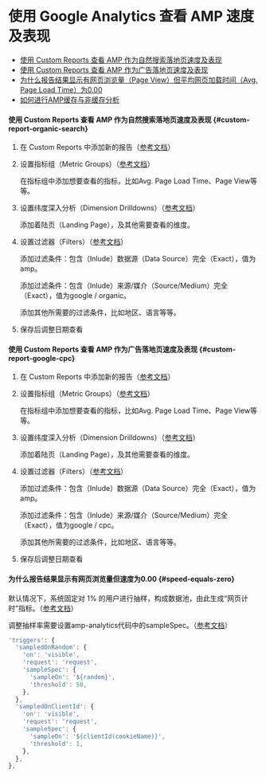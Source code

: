 # 使用 Google Analytics 查看 AMP 速度及表现

* [使用 Custom Reports 查看 AMP 作为自然搜索落地页速度及表现](#custom-report-organic-search)
* [使用 Custom Reports 查看 AMP 作为广告落地页速度及表现](#custom-report-google-cpc)
* [为什么报告结果显示有网页浏览量（Page View）但平均网页加载时间（Avg. Page Load Time）为0.00](#speed-equals-zero)
* [如何进行AMP缓存与非缓存分析](https://support.google.com/analytics/answer/6343176?hl=zh-Hans)

#### 使用 Custom Reports 查看 AMP 作为自然搜索落地页速度及表现 {#custom-report-organic-search}

  1. 在 Custom Reports 中添加新的报告（[参考文档](https://support.google.com/analytics/answer/1151300)）

  2. 设置指标组（Metric Groups）（[参考文档](https://support.google.com/analytics/answer/6086087?hl=zh-Hans)）

      在指标组中添加想要查看的指标，比如Avg. Page Load Time、Page View等等。

  3. 设置纬度深入分析（Dimension Drilldowns）（[参考文档](https://support.google.com/analytics/answer/1033861?hl=zh-Hans)）

      添加着陆页（Landing Page），及其他需要查看的维度。

  4. 设置过滤器（Filters）（[参考文档](https://support.google.com/analytics/answer/1033162)）

      添加过滤条件：包含（Inlude）数据源（Data Source）完全（Exact），值为amp。

      添加过滤条件：包含（Inlude）来源/媒介（Source/Medium）完全（Exact），值为google / organic。

      添加其他所需要的过滤条件，比如地区、语言等等。

  5. 保存后调整日期查看



#### 使用 Custom Reports 查看 AMP 作为广告落地页速度及表现 {#custom-report-google-cpc}

  1. 在 Custom Reports 中添加新的报告（[参考文档](https://support.google.com/analytics/answer/1151300)）

  2. 设置指标组（Metric Groups）（[参考文档](https://support.google.com/analytics/answer/6086087?hl=zh-Hans)）

      在指标组中添加想要查看的指标，比如Avg. Page Load Time、Page View等等。

  3. 设置纬度深入分析（Dimension Drilldowns）（[参考文档](https://support.google.com/analytics/answer/1033861?hl=zh-Hans)）

      添加着陆页（Landing Page），及其他需要查看的维度。

  4. 设置过滤器（Filters）（[参考文档](https://support.google.com/analytics/answer/1033162)）

      添加过滤条件：包含（Inlude）数据源（Data Source）完全（Exact），值为amp。

      添加过滤条件：包含（Inlude）来源/媒介（Source/Medium）完全（Exact），值为google / cpc。

      添加其他所需要的过滤条件，比如地区、语言等等。

  5. 保存后调整日期查看



#### 为什么报告结果显示有网页浏览量但速度为0.00 {#speed-equals-zero}
  
  默认情况下，系统固定对 1% 的用户进行抽样，构成数据池，由此生成“网页计时”指标。（[参考文档](https://support.google.com/analytics/answer/1205784?hl=zh-Hans)）

  调整抽样率需要设置amp-analytics代码中的sampleSpec。（[参考文档](https://www.ampproject.org/docs/reference/components/amp-analytics#triggers)）

  ```javascript
  'triggers': {
    'sampledOnRandom': {
      'on': 'visible',
      'request': 'request',
      'sampleSpec': {
        'sampleOn': '${random}',
        'threshold': 50,
      },
    },
    'sampledOnClientId': {
      'on': 'visible',
      'request': 'request',
      'sampleSpec': {
        'sampleOn': '${clientId(cookieName)}',
        'threshold': 1,
      },
    },
  },
  ```
